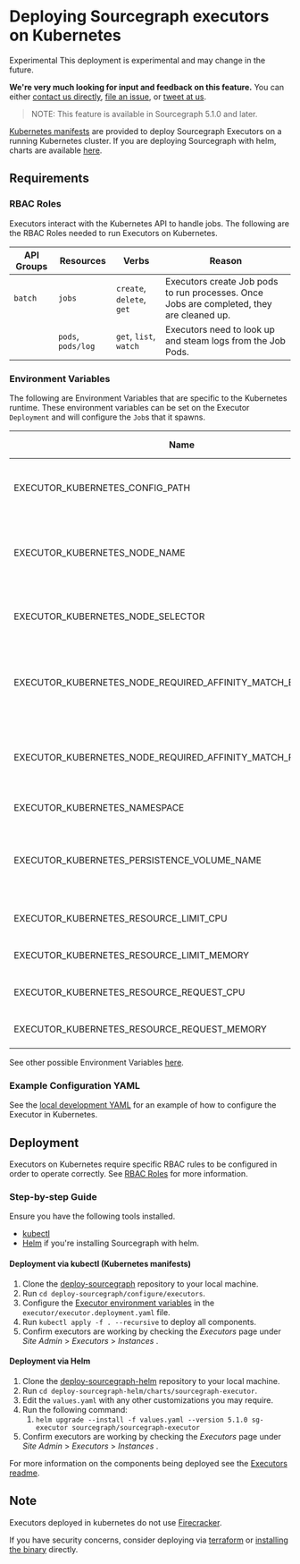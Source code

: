 # Deploying Sourcegraph executors on Kubernetes

<aside class="experimental">
<p>
<span class="badge badge-experimental">Experimental</span> This deployment is experimental and may change in the future.
</p>

<p><b>We're very much looking for input and feedback on this feature.</b> You can either <a href="https://about.sourcegraph.com/contact">contact us directly</a>, <a href="https://github.com/sourcegraph/sourcegraph">file an issue</a>, or <a href="https://twitter.com/sourcegraph">tweet at us</a>.</p>
</aside>

> NOTE: This feature is available in Sourcegraph 5.1.0 and later.

[Kubernetes manifests](https://github.com/sourcegraph/deploy-sourcegraph) are provided to deploy Sourcegraph Executors
on a running Kubernetes cluster. If you are deploying Sourcegraph with helm, charts are
available [here](https://github.com/sourcegraph/deploy-sourcegraph-helm).

## Requirements

### RBAC Roles

Executors interact with the Kubernetes API to handle jobs. The following are the RBAC Roles needed to run Executors on Kubernetes.

| API Groups | Resources          | Verbs                     | Reason                                                                                    |
|------------|--------------------|---------------------------|-------------------------------------------------------------------------------------------|
| `batch`    | `jobs`             | `create`, `delete`, `get` | Executors create Job pods to run processes. Once Jobs are completed, they are cleaned up. |
|            | `pods`, `pods/log` | `get`, `list`, `watch`    | Executors need to look up and steam logs from the Job Pods.                               |


### Environment Variables

The following are Environment Variables that are specific to the Kubernetes runtime. These environment variables can be
set on the Executor `Deployment` and will configure the `Job`s that it spawns.

| Name                                                         | Default Value  | Description                                                                                                                            |
|--------------------------------------------------------------|:---------------|----------------------------------------------------------------------------------------------------------------------------------------|
| EXECUTOR_KUBERNETES_CONFIG_PATH                              | N/A            | The path to the Kubernetes configuration file. If not specified, the in cluster config is used.                                        |
| EXECUTOR_KUBERNETES_NODE_NAME                                | N/A            | The name of the Kubernetes Node to create Jobs in. If not specified, the Pods are created in the first available node.                 |
| EXECUTOR_KUBERNETES_NODE_SELECTOR                            | N/A            | A comma separated list of values to use as a node selector for Kubernetes Jobs. e.g. `foo=bar,app=my-app`                              |
| EXECUTOR_KUBERNETES_NODE_REQUIRED_AFFINITY_MATCH_EXPRESSIONS | N/A            | The JSON encoded required affinity match expressions for Kubernetes Jobs. e.g. `[{"key": "foo", "operator": "In", "values": ["bar"]}]` |
| EXECUTOR_KUBERNETES_NODE_REQUIRED_AFFINITY_MATCH_FIELDS      | N/A            | The JSON encoded required affinity match fields for Kubernetes Jobs. e.g. `[{"key": "foo", "operator": "In", "values": ["bar"]}]`      |
| EXECUTOR_KUBERNETES_NAMESPACE                                | `default`      | The namespace to create the Jobs in.                                                                                                   |
| EXECUTOR_KUBERNETES_PERSISTENCE_VOLUME_NAME                  | `executor-pvc` | The name of the Executor Persistence Volume. Must match the `PersistentVolumeClaim` configured for the instance.                       |
| EXECUTOR_KUBERNETES_RESOURCE_LIMIT_CPU                       | `1`            | The maximum CPU resource for Kubernetes Jobs.                                                                                          |
| EXECUTOR_KUBERNETES_RESOURCE_LIMIT_MEMORY                    | `1Gi`          | The maximum memory resource for Kubernetes Jobs.                                                                                       |
| EXECUTOR_KUBERNETES_RESOURCE_REQUEST_CPU                     | `1`            | The minimum CPU resource for Kubernetes Jobs.                                                                                          |
| EXECUTOR_KUBERNETES_RESOURCE_REQUEST_MEMORY                  | `1Gi`          | The minimum memory resource for Kubernetes Jobs.                                                                                       |

See other possible Environment Variables [here](./deploy_executors_binary.md#step-2-setup-environment-variables).

### Example Configuration YAML

See the [local development YAML](https://sourcegraph.com/github.com/sourcegraph/sourcegraph@main/-/blob/enterprise/cmd/executor/kubernetes/executor-batches.yml) for an example of how to configure the Executor in Kubernetes.

## Deployment

Executors on Kubernetes require specific RBAC rules to be configured in order to operate correctly.
See [RBAC Roles](#rbac-roles) for more information.

### Step-by-step Guide

Ensure you have the following tools installed.
- [kubectl](https://kubernetes.io/docs/tasks/tools/#kubectl)
- [Helm](https://helm.sh/) if you're installing Sourcegraph with helm.

#### Deployment via kubectl (Kubernetes manifests)

1. Clone the [deploy-sourcegraph](https://github.com/sourcegraph/deploy-sourcegraph) repository to your local machine.
2. Run `cd deploy-sourcegraph/configure/executors`.
3. Configure the [Executor environment variables](https://docs.sourcegraph.com/admin/deploy_executors_binary#step-2-setup-environment-variables) in the `executor/executor.deployment.yaml` file.
4. Run  `kubectl apply -f . --recursive` to deploy all components.
5. Confirm executors are working by checking the _Executors_ page under _Site Admin_ > _Executors_ > _Instances_ .

#### Deployment via Helm

1. Clone the [deploy-sourcegraph-helm](https://github.com/sourcegraph/deploy-sourcegraph-helm) repository to your local machine.
2. Run `cd deploy-sourcegraph-helm/charts/sourcegraph-executor`.
3. Edit the `values.yaml` with any other customizations you may require.
4. Run the following command:
   1. `helm upgrade --install -f values.yaml --version 5.1.0 sg-executor sourcegraph/sourcegraph-executor`
5. Confirm executors are working by checking the _Executors_ page under _Site Admin_ > _Executors_ > _Instances_ .


For more information on the components being deployed see the [Executors readme](https://github.com/sourcegraph/deploy-sourcegraph/blob/master/configure/executors/README.md).

## Note

Executors deployed in kubernetes do not use [Firecracker](executors.md#how-it-works).

If you have security concerns, consider deploying via [terraform](deploy_executors_terraform.md) or [installing the binary](deploy_executors_binary.md) directly.


